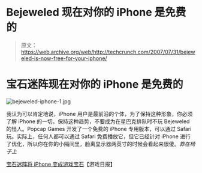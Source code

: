 # Bejeweled 现在对你的 iPhone 是免费的

> 原文：<https://web.archive.org/web/http://techcrunch.com/2007/07/31/bejeweled-is-now-free-for-your-iphone/>

# 宝石迷阵现在对你的 iPhone 是免费的

![bejeweled-iphone-1.jpg](img/fb0c782adf442f93e0389b764df623c0.png)

我认为可以肯定地说，iPhone 用户是最前沿的个体，为了保持这种形象，你必须了解 iPhone 的一切。保持这种趋势，不要成为在星巴克排队时不玩 Bejeweled 的怪人。Popcap Games 开发了一个免费的 iPhone 专用版本，可以通过 Safari 玩。实际上，任何人都可以通过 Safari 免费播放它，但它已经针对 iPhone 进行了优化，所以你在你的小隔间里，脸离显示器两英寸的时候会看起来很傻。*靠在椅子上*

[宝石迷阵将 iPhone 变成游戏宝石](https://web.archive.org/web/20201021053423/http://biz.gamedaily.com/industry/news/?id=16960)【游戏日报】
